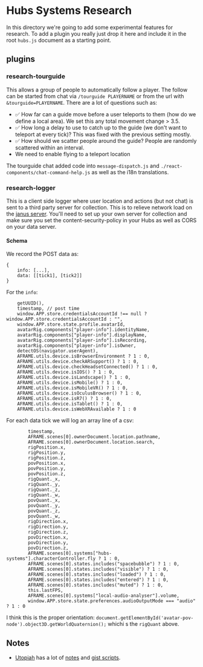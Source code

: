 # Hubs Systems Research

In this directory we're going to add some experimental features for
research. To add a plugin you really just drop it here and include it
in the root `hubs.js` document as a starting point.

## plugins

### research-tourguide

This allows a group of people to automatically follow a player. The
follow can be started from chat via `/tourguide PLAYERNAME` or from
the url with `&tourguide=PLAYERNAME`.  There are a lot of questions
such as:

 * ✅ How far can a guide move before a user teleports to them (how do we
   define a local area). We set this any total movement change > 3.5.
 * ✅ How long a delay to use to catch up to the guide (we don't want to
   teleport at every tick)? This was fixed with the previous setting
   mostly.
 * ✅ How should we scatter people around the guide? People are randomly
   scattered within an interval.
 * We need to enable flying to a teleport location
   
The tourguide chat added code into `message-dispatch.js` and
`./react-components/chat-command-help.js` as well as the i18n
translations.

### research-logger

This is a client side logger where user location and actions (but not
chat) is sent to a third party server for collection.  This is to
relieve network load on the [janus server](https://bit.ly/3ckvqui
"Discord discussion").  You'll need to set up your own server for
collection and make sure you set the content-security-policy in your
Hubs as well as CORS on your data server.

#### Schema
We record the POST data as:
```
{
    info: [...],
    data: [[tick1], [tick2]]
}
```
For the `info`:
```
    getUUID(),
    timestamp, // post time
    window.APP.store.credentialsAccountId !== null ? window.APP.store.credentialsAccountId : "",
    window.APP.store.state.profile.avatarId,
    avatarRig.components["player-info"].identityName,
    avatarRig.components["player-info"].displayName,
    avatarRig.components["player-info"].isRecording,
    avatarRig.components["player-info"].isOwner,
    detectOS(navigator.userAgent),
    AFRAME.utils.device.isBrowserEnvironment ? 1 : 0,
    AFRAME.utils.device.checkARSupport() ? 1 : 0,
    AFRAME.utils.device.checkHeadsetConnected() ? 1 : 0,
    AFRAME.utils.device.isIOS() ? 1 : 0,
    AFRAME.utils.device.isLandscape() ? 1 : 0,
    AFRAME.utils.device.isMobile() ? 1 : 0,
    AFRAME.utils.device.isMobileVR() ? 1 : 0,
    AFRAME.utils.device.isOculusBrowser() ? 1 : 0,
    AFRAME.utils.device.isR7() ? 1 : 0,
    AFRAME.utils.device.isTablet() ? 1 : 0,
    AFRAME.utils.device.isWebXRAvailable ? 1 : 0
```

For each data tick we will log an array line of a csv:
```
        timestamp,
        AFRAME.scenes[0].ownerDocument.location.pathname,
        AFRAME.scenes[0].ownerDocument.location.search,
        rigPosition.x,
        rigPosition.y,
        rigPosition.z,
        povPosition.x,
        povPosition.y,
        povPosition.z,
        rigQuant._x,
        rigQuant._y,
        rigQuant._z,
        rigQuant._w,
        povQuant._x,
        povQuant._y,
        povQuant._z,
        povQuant._w,
        rigDirection.x,
        rigDirection.y,
        rigDirection.z,
        povDirection.x,
        povDirection.y,
        povDirection.z,
        AFRAME.scenes[0].systems["hubs-systems"].characterController.fly ? 1 : 0,
        AFRAME.scenes[0].states.includes("spacebubble") ? 1 : 0,
        AFRAME.scenes[0].states.includes("visible") ? 1 : 0,
        AFRAME.scenes[0].states.includes("loaded") ? 1 : 0,
        AFRAME.scenes[0].states.includes("entered") ? 1 : 0,
        AFRAME.scenes[0].states.includes("muted") ? 1 : 0,
        this.lastFPS,
        AFRAME.scenes[0].systems["local-audio-analyser"].volume,
        window.APP.store.state.preferences.audioOutputMode === "audio" ? 1 : 0
```

I think this is the proper orientation:
`document.getElementById('avatar-pov-node').object3D.getWorldQuaternion();`
whichi s the `rigQuant` above.

## Notes

 * [Utopiah](https://github.com/Utopiah) has a lot of
   [notes](https://fabien.benetou.fr/Tools/Hubs) and [gist
   scripts](https://gist.github.com/Utopiah/).
 
